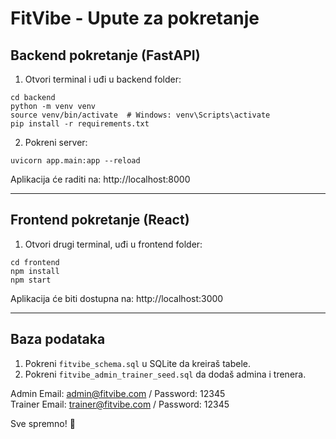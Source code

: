 
# FitVibe - Upute za pokretanje

## Backend pokretanje (FastAPI)

1. Otvori terminal i uđi u backend folder:
```
cd backend
python -m venv venv
source venv/bin/activate  # Windows: venv\Scripts\activate
pip install -r requirements.txt
```
2. Pokreni server:
```
uvicorn app.main:app --reload
```
Aplikacija će raditi na: http://localhost:8000

---

## Frontend pokretanje (React)

1. Otvori drugi terminal, uđi u frontend folder:
```
cd frontend
npm install
npm start
```
Aplikacija će biti dostupna na: http://localhost:3000

---

## Baza podataka

1. Pokreni `fitvibe_schema.sql` u SQLite da kreiraš tabele.
2. Pokreni `fitvibe_admin_trainer_seed.sql` da dodaš admina i trenera.

Admin Email: admin@fitvibe.com / Password: 12345  
Trainer Email: trainer@fitvibe.com / Password: 12345

Sve spremno! 🚀
